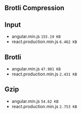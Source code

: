 ## Brotli Compression

## Input

- angular.min.js `155.19 KB`
- react.production.min.js `6.462 KB`

## Brotli

- angular.min.js `47.901 KB`
- react.production.min.js `2.431 KB`

## Gzip

- angular.min.js `54.62 KB`
- react.production.min.js `2.753 KB`